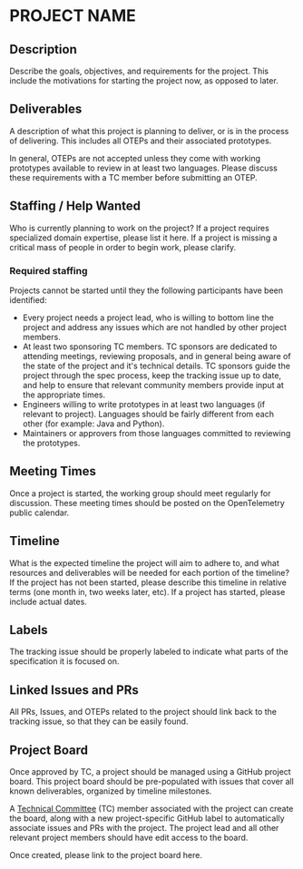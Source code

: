 # PROJECT NAME

## Description

Describe the goals, objectives, and requirements for the project. This include the motivations for starting the project now, as opposed to later.

## Deliverables

A description of what this project is planning to deliver, or is in the process of delivering. This includes all OTEPs and their associated prototypes.

In general, OTEPs are not accepted unless they come with working prototypes available to review in at least two languages. Please discuss these requirements with a TC member before submitting an OTEP.

## Staffing / Help Wanted

Who is currently planning to work on the project? If a project requires specialized domain expertise, please list it here. If a project is missing a critical mass of people in order to begin work, please clarify.

### Required staffing

Projects cannot be started until they the following participants have been identified:
* Every project needs a project lead, who is willing to bottom line the project and address any issues which are not handled by other project members.
* At least two sponsoring TC members. TC sponsors are dedicated to attending meetings, reviewing proposals, and in general being aware of the state of the project and it's technical details. TC sponsors guide the project through the spec process, keep the tracking issue up to date, and help to ensure that relevant community members provide input at the appropriate times.
* Engineers willing to write prototypes in at least two languages (if relevant to project). Languages should be fairly different from each other (for example: Java and Python).
* Maintainers or approvers from those languages committed to reviewing the prototypes.

## Meeting Times

Once a project is started, the working group should meet regularly for discussion. These meeting times should be posted on the OpenTelemetry public calendar.

## Timeline

What is the expected timeline the project will aim to adhere to, and what resources and deliverables will be needed for each portion of the timeline? If the project has not been started, please describe this timeline in relative terms (one month in, two weeks later, etc). If a project has started, please include actual dates.

## Labels

The tracking issue should be properly labeled to indicate what parts of the specification it is focused on.

## Linked Issues and PRs

All PRs, Issues, and OTEPs related to the project should link back to the tracking issue, so that they can be easily found. 

## Project Board

Once approved by TC, a project should be managed using a GitHub project board. This project board should be pre-populated with issues that cover all known deliverables, organized by timeline milestones.

A [Technical Committee](https://github.com/open-telemetry/community/blob/main/community-members.md#technical-committee) (TC) member associated with the project can create the board, along with a new project-specific GitHub label to automatically associate issues and PRs with the project. The project lead and all other relevant project members should have edit access to the board.

Once created, please link to the project board here.